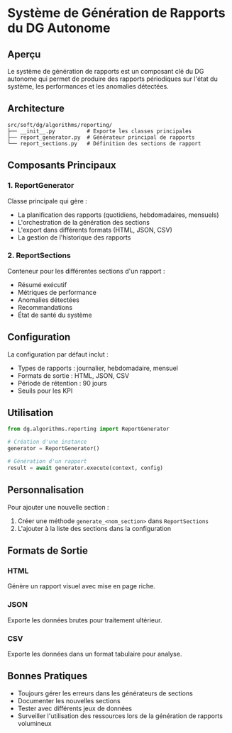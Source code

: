 # Système de Génération de Rapports du DG Autonome

## Aperçu

Le système de génération de rapports est un composant clé du DG autonome qui permet de produire des rapports périodiques sur l'état du système, les performances et les anomalies détectées.

## Architecture

```
src/soft/dg/algorithms/reporting/
├── __init__.py          # Exporte les classes principales
├── report_generator.py  # Générateur principal de rapports
└── report_sections.py   # Définition des sections de rapport
```

## Composants Principaux

### 1. ReportGenerator

Classe principale qui gère :
- La planification des rapports (quotidiens, hebdomadaires, mensuels)
- L'orchestration de la génération des sections
- L'export dans différents formats (HTML, JSON, CSV)
- La gestion de l'historique des rapports

### 2. ReportSections

Conteneur pour les différentes sections d'un rapport :
- Résumé exécutif
- Métriques de performance
- Anomalies détectées
- Recommandations
- État de santé du système

## Configuration

La configuration par défaut inclut :
- Types de rapports : journalier, hebdomadaire, mensuel
- Formats de sortie : HTML, JSON, CSV
- Période de rétention : 90 jours
- Seuils pour les KPI

## Utilisation

```python
from dg.algorithms.reporting import ReportGenerator

# Création d'une instance
generator = ReportGenerator()

# Génération d'un rapport
result = await generator.execute(context, config)
```

## Personnalisation

Pour ajouter une nouvelle section :
1. Créer une méthode `generate_<nom_section>` dans `ReportSections`
2. L'ajouter à la liste des sections dans la configuration

## Formats de Sortie

### HTML
Génère un rapport visuel avec mise en page riche.

### JSON
Exporte les données brutes pour traitement ultérieur.

### CSV
Exporte les données dans un format tabulaire pour analyse.

## Bonnes Pratiques

- Toujours gérer les erreurs dans les générateurs de sections
- Documenter les nouvelles sections
- Tester avec différents jeux de données
- Surveiller l'utilisation des ressources lors de la génération de rapports volumineux
